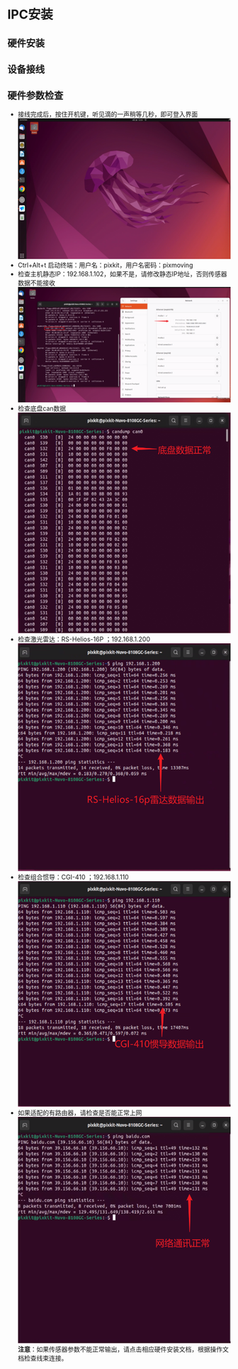# IPC安装
## 硬件安装
## 设备接线
## 硬件参数检查
- 接线完成后，按住开机键，听见滴的一声稍等几秒，即可登入界面
    ![avatar](./image/IPC_picture/Snipaste_2023-04-28_13-59-54.png)
- Ctrl+Alt+t 启动终端：用户名：pixkit，用户名密码：pixmoving
- 检查主机静态IP：192.168.1.102，如果不是，请修改静态IP地址，否则传感器数据不能接收
    ![avatar](./image/IPC_picture/Snipaste_2023-04-28_14-05-45.png)
- 检查底盘can数据
    ![avatar](./image/IPC_picture/Snipaste_2023-04-28_14-23-43.png)
- 检查激光雷达：RS-Helios-16P ；192.168.1.200
    ![avatar](./image/IPC_picture/Snipaste_2023-04-28_14-19-14.png)
- 检查组合惯导：CGI-410 ；192.168.1.110
    ![avatar](./image/IPC_picture/Snipaste_2023-04-28_14-20-42.png)
- 如果适配的有路由器，请检查是否能正常上网
    ![avatar](./image/IPC_picture/Snipaste_2023-04-28_14-28-24.png)
**注意**：如果传感器参数不能正常输出，请点击相应硬件安装文档，根据操作文档检查线束连接。








